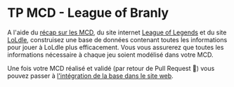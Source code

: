 # TP MCD - League of Branly

A l'aide du [récap sur les MCD](MCD.md), du site internet [League of Legends](https://www.leagueoflegends.com/fr-fr/) et du site [LoLdle](loldle.net), construisez une base de données contenant toutes les informations pour jouer à LoLdle plus efficacement.
Vous vous assurerez que toutes les informations nécessaire à chaque jeu soient modélisé dans votre MCD.

Une fois votre MCD réalisé et validé (par retour de Pull Request 👀) vous pouvez passer à [l'intégration de la base dans le site web](TP_integration_MCD.md).
